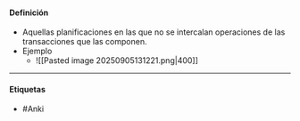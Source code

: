 #### Definición
- Aquellas planificaciones en las que no se intercalan operaciones de las transacciones que las componen.
- Ejemplo
	- ![[Pasted image 20250905131221.png|400]]
***
#### Etiquetas
- #Anki 